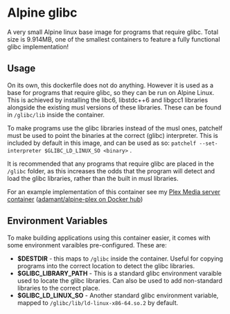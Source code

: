 Alpine glibc
===
A very small Alpine linux base image for programs that require glibc. Total size is 9.914MB, one of the smallest containers to feature a fully functional glibc implementation!

## Usage
On its own, this dockerfile does not do anything. However it is used as a base for programs that require glibc, so they can be run on Alpine Linux. This is achieved by installing the libc6, libstdc++6 and libgcc1 libraries alongside the existing musl versions of these libraries. These can be found in ```/glibc/lib``` inside the container.

To make programs use the glibc libraries instead of the musl ones, patchelf must be used to point the binaries at the correct (glibc) interpreter. This is included by default in this image, and can be used as so:
```patchelf --set-interpreter $GLIBC_LD_LINUX_SO <binary>``` .

It is recommended that any programs that require glibc are placed in the ```/glibc``` folder, as this increases the odds that the program will detect and load the glibc libraries, rather than the built in musl libraries.

For an example implementation of this container see my [Plex Media server container](https://github.com/Adam-Ant/alpine-plexmediaserver) ([adamant/alpine-plex on Docker hub](https://hub.docker.com/r/adamant/alpine-plex/))

## Environment Variables
To make building applications using this container easier, it comes with some environment varaibles pre-configured. These are:
* **$DESTDIR** - this maps to ```/glibc``` inside the container. Useful for copying programs into the correct location to detect the glibc libraries.
* **$GLIBC_LIBRARY_PATH** - This is a standard glibc environment varaible used to locate the glibc libraries. Can also be used to add non-standard libraries to the correct place.
* **$GLIBC_LD_LINUX_SO** - Another standard glibc environment variable, mapped to ```/glibc/lib/ld-linux-x86-64.so.2``` by default.
